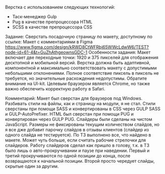 Верстка с использованием следующих технологий:
- Таск-менеджер Gulp
- Pug в качестве препроцессора HTML
- SCSS в качестве препроцессора CSS

Задание:
Сверстать посадочную страницу по макету, доступному по ссылке:
Макет с комментариями в Figma https://www.figma.com/design/kRWD8CtWFRbj65WWcLdwW6/TEST?node-id=61-4&t=GuZhAthgeownsGDC-1
Особенности задания:
Макет включает две переходные точки: 1920 и 375 пикселей для отображения десктопной и мобильной версий.
Верстка должна быть адаптивной, компонентной и максимально соответствовать макету с допустимыми небольшими отклонениями. Полное соответствие пиксель в пиксель не требуется, но значительные расхождения недопустимы.
Обратите внимание на UI-kit.
Целевым браузером является Chrome, но также важно обеспечить корректную работу в Safari.

Комментарий:
  Макет был сверстан для браузеров под Windows.
  Разбивать стили на файлы, как и страницу на модули, я не стал. Стили сверстаны при помощи SASS и конвертированы в CSS через GULP SASS и GULP-AutoPrefixer. 
  HTML был сверстан при помощи PUG и конвертирован через GULP PUG.
  Слайдеры были сделаны на чистом JavaScript. Размеры не фиксированы текущим количеством слайдов, но я все дже добавит парочку слайдов в отзывы клиентов (слайдер из одного слайда не тестируется).
  По ТЗ выполнено все, что найдено в макете. Может чуть больше, если считать рабочие стрелочки для слайдеров. Работу слайдеров сделал как пришло в голову, т.к. в ТЗ было лишь о авто-прокручивании и паузе при наведении. 
  Первый и третий прокручиваются по одной позиции до конца, после возвращаются к начальной позиции. Второй просто чередует слайды, скрытые один за другим. 
